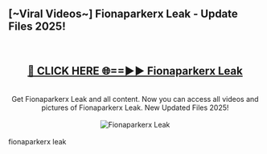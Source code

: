 <h2>[~Viral Videos~] Fionaparkerx Leak - Update Files 2025!</h2>
<br>
<div align="center">
<h2><a href="https://betterlinks.top/A2PfLJ" rel="nofollow">🔴 CLICK HERE 🌐==►► Fionaparkerx Leak</a></h2>
<br>
Get Fionaparkerx Leak and all content. Now you can access all videos and pictures of Fionaparkerx Leak. New Updated Files 2025!
<br>
<br>
<a href="https://betterlinks.top/A2PfLJ" rel="nofollow" data-target="animated-image.originalLink"><img src="https://i.ibb.co.com/WyWwxjT/player-gif2.gif" alt="Fionaparkerx Leak" style="max-width: 100%; display: inline-block;" data-target="animated-image.originalImage"></a>
</div>
<br>
fionaparkerx leak